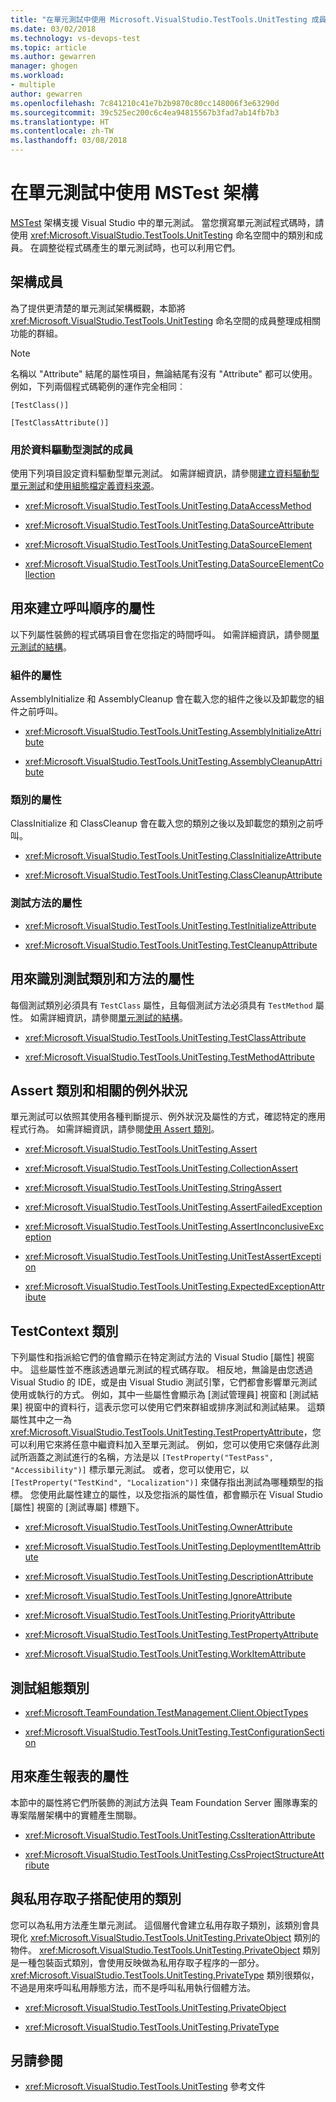 ```yaml
---
title: "在單元測試中使用 Microsoft.VisualStudio.TestTools.UnitTesting 成員 | Microsoft Docs"
ms.date: 03/02/2018
ms.technology: vs-devops-test
ms.topic: article
ms.author: gewarren
manager: ghogen
ms.workload:
- multiple
author: gewarren
ms.openlocfilehash: 7c841210c41e7b2b9870c80cc148006f3e63290d
ms.sourcegitcommit: 39c525ec200c6c4ea94815567b3fad7ab14fb7b3
ms.translationtype: HT
ms.contentlocale: zh-TW
ms.lasthandoff: 03/08/2018
---
```

# <a name="using-the-mstest-framework-in-unit-tests"></a>在單元測試中使用 MSTest 架構

[MSTest](<xref:Microsoft.VisualStudio.TestTools.UnitTesting>) 架構支援 Visual Studio 中的單元測試。 當您撰寫單元測試程式碼時，請使用 <xref:Microsoft.VisualStudio.TestTools.UnitTesting> 命名空間中的類別和成員。 在調整從程式碼產生的單元測試時，也可以利用它們。

## <a name="framework-members"></a>架構成員

為了提供更清楚的單元測試架構概觀，本節將 <xref:Microsoft.VisualStudio.TestTools.UnitTesting> 命名空間的成員整理成相關功能的群組。

> [!NOTE]
> 名稱以 "Attribute" 結尾的屬性項目，無論結尾有沒有 "Attribute" 都可以使用。 例如，下列兩個程式碼範例的運作完全相同︰
>
> `[TestClass()]`
>
> `[TestClassAttribute()]`

### <a name="members-used-for-data-driven-testing"></a>用於資料驅動型測試的成員

使用下列項目設定資料驅動型單元測試。 如需詳細資訊，請參閱[建立資料驅動型單元測試](../test/how-to-create-a-data-driven-unit-test.md)和[使用組態檔定義資料來源](../test/walkthrough-using-a-configuration-file-to-define-a-data-source.md)。

- <xref:Microsoft.VisualStudio.TestTools.UnitTesting.DataAccessMethod>

- <xref:Microsoft.VisualStudio.TestTools.UnitTesting.DataSourceAttribute>

- <xref:Microsoft.VisualStudio.TestTools.UnitTesting.DataSourceElement>

- <xref:Microsoft.VisualStudio.TestTools.UnitTesting.DataSourceElementCollection>

## <a name="attributes-used-to-establish-a-calling-order"></a>用來建立呼叫順序的屬性

以下列屬性裝飾的程式碼項目會在您指定的時間呼叫。 如需詳細資訊，請參閱[單元測試的結構](http://msdn.microsoft.com/a03d1ee7-9999-4e7c-85df-7d9073976144)。

### <a name="attributes-for-assemblies"></a>組件的屬性

AssemblyInitialize 和 AssemblyCleanup 會在載入您的組件之後以及卸載您的組件之前呼叫。

- <xref:Microsoft.VisualStudio.TestTools.UnitTesting.AssemblyInitializeAttribute>

- <xref:Microsoft.VisualStudio.TestTools.UnitTesting.AssemblyCleanupAttribute>

### <a name="attributes-for-classes"></a>類別的屬性

ClassInitialize 和 ClassCleanup 會在載入您的類別之後以及卸載您的類別之前呼叫。

- <xref:Microsoft.VisualStudio.TestTools.UnitTesting.ClassInitializeAttribute>

- <xref:Microsoft.VisualStudio.TestTools.UnitTesting.ClassCleanupAttribute>

### <a name="attributes-for-test-methods"></a>測試方法的屬性

- <xref:Microsoft.VisualStudio.TestTools.UnitTesting.TestInitializeAttribute>

- <xref:Microsoft.VisualStudio.TestTools.UnitTesting.TestCleanupAttribute>

## <a name="attributes-used-to-identify-test-classes-and-methods"></a>用來識別測試類別和方法的屬性

每個測試類別必須具有 `TestClass` 屬性，且每個測試方法必須具有 `TestMethod` 屬性。 如需詳細資訊，請參閱[單元測試的結構](http://msdn.microsoft.com/a03d1ee7-9999-4e7c-85df-7d9073976144)。

- <xref:Microsoft.VisualStudio.TestTools.UnitTesting.TestClassAttribute>

- <xref:Microsoft.VisualStudio.TestTools.UnitTesting.TestMethodAttribute>

## <a name="assert-classes-and-related-exceptions"></a>Assert 類別和相關的例外狀況

單元測試可以依照其使用各種判斷提示、例外狀況及屬性的方式，確認特定的應用程式行為。 如需詳細資訊，請參閱[使用 Assert 類別](../test/using-the-assert-classes.md)。

- <xref:Microsoft.VisualStudio.TestTools.UnitTesting.Assert>

- <xref:Microsoft.VisualStudio.TestTools.UnitTesting.CollectionAssert>

- <xref:Microsoft.VisualStudio.TestTools.UnitTesting.StringAssert>

- <xref:Microsoft.VisualStudio.TestTools.UnitTesting.AssertFailedException>

- <xref:Microsoft.VisualStudio.TestTools.UnitTesting.AssertInconclusiveException>

- <xref:Microsoft.VisualStudio.TestTools.UnitTesting.UnitTestAssertException>

- <xref:Microsoft.VisualStudio.TestTools.UnitTesting.ExpectedExceptionAttribute>

## <a name="the-testcontext-class"></a>TestContext 類別

下列屬性和指派給它們的值會顯示在特定測試方法的 Visual Studio [屬性] 視窗中。 這些屬性並不應該透過單元測試的程式碼存取。 相反地，無論是由您透過 Visual Studio 的 IDE，或是由 Visual Studio 測試引擎，它們都會影響單元測試使用或執行的方式。 例如，其中一些屬性會顯示為 [測試管理員] 視窗和 [測試結果] 視窗中的資料行，這表示您可以使用它們來群組或排序測試和測試結果。 這類屬性其中之一為 <xref:Microsoft.VisualStudio.TestTools.UnitTesting.TestPropertyAttribute>，您可以利用它來將任意中繼資料加入至單元測試。 例如，您可以使用它來儲存此測試所涵蓋之測試進行的名稱，方法是以 `[TestProperty("TestPass", "Accessibility")]` 標示單元測試。 或者，您可以使用它，以 `[TestProperty("TestKind", "Localization")]` 來儲存指出測試為哪種類型的指標。 您使用此屬性建立的屬性，以及您指派的屬性值，都會顯示在 Visual Studio [屬性] 視窗的 [測試專屬] 標題下。

- <xref:Microsoft.VisualStudio.TestTools.UnitTesting.OwnerAttribute>

- <xref:Microsoft.VisualStudio.TestTools.UnitTesting.DeploymentItemAttribute>

- <xref:Microsoft.VisualStudio.TestTools.UnitTesting.DescriptionAttribute>

- <xref:Microsoft.VisualStudio.TestTools.UnitTesting.IgnoreAttribute>

- <xref:Microsoft.VisualStudio.TestTools.UnitTesting.PriorityAttribute>

- <xref:Microsoft.VisualStudio.TestTools.UnitTesting.TestPropertyAttribute>

- <xref:Microsoft.VisualStudio.TestTools.UnitTesting.WorkItemAttribute>

## <a name="test-configuration-classes"></a>測試組態類別

- <xref:Microsoft.TeamFoundation.TestManagement.Client.ObjectTypes>

- <xref:Microsoft.VisualStudio.TestTools.UnitTesting.TestConfigurationSection>

## <a name="attributes-used-to-generate-reports"></a>用來產生報表的屬性

本節中的屬性將它們所裝飾的測試方法與 Team Foundation Server 團隊專案的專案階層架構中的實體產生關聯。

- <xref:Microsoft.VisualStudio.TestTools.UnitTesting.CssIterationAttribute>

- <xref:Microsoft.VisualStudio.TestTools.UnitTesting.CssProjectStructureAttribute>

## <a name="classes-used-with-private-accessors"></a>與私用存取子搭配使用的類別

您可以為私用方法產生單元測試。 這個層代會建立私用存取子類別，該類別會具現化 <xref:Microsoft.VisualStudio.TestTools.UnitTesting.PrivateObject> 類別的物件。 <xref:Microsoft.VisualStudio.TestTools.UnitTesting.PrivateObject> 類別是一種包裝函式類別，會使用反映做為私用存取子程序的一部分。 <xref:Microsoft.VisualStudio.TestTools.UnitTesting.PrivateType> 類別很類似，不過是用來呼叫私用靜態方法，而不是呼叫私用執行個體方法。

- <xref:Microsoft.VisualStudio.TestTools.UnitTesting.PrivateObject>

- <xref:Microsoft.VisualStudio.TestTools.UnitTesting.PrivateType>

## <a name="see-also"></a>另請參閱

- <xref:Microsoft.VisualStudio.TestTools.UnitTesting> 參考文件
